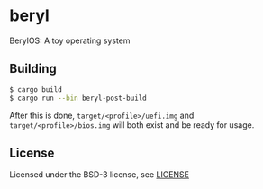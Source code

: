 # beryl
BerylOS: A toy operating system

## Building

```sh
$ cargo build
$ cargo run --bin beryl-post-build
```

After this is done, `target/<profile>/uefi.img` and `target/<profile>/bios.img` will
both exist and be ready for usage.

## License

Licensed under the BSD-3 license, see [LICENSE](./LICENSE)
